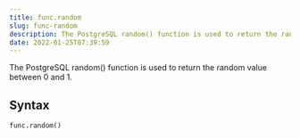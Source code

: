 ```yaml
---
title: func.random
slug: func-random
description: The PostgreSQL random() function is used to return the random value between 0 and 1.
date: 2022-01-25T07:39:59
---
```


The PostgreSQL random() function is used to return the random value between 0 and 1.

## Syntax
```python
func.random()
```
